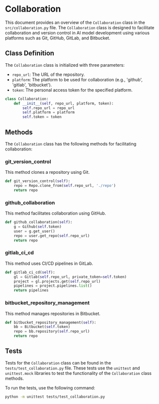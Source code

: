 # Collaboration

This document provides an overview of the `Collaboration` class in the `src/collaboration.py` file. The `Collaboration` class is designed to facilitate collaboration and version control in AI model development using various platforms such as Git, GitHub, GitLab, and Bitbucket.

## Class Definition

The `Collaboration` class is initialized with three parameters:

- `repo_url`: The URL of the repository.
- `platform`: The platform to be used for collaboration (e.g., 'github', 'gitlab', 'bitbucket').
- `token`: The personal access token for the specified platform.

```python
class Collaboration:
    def __init__(self, repo_url, platform, token):
        self.repo_url = repo_url
        self.platform = platform
        self.token = token
```

## Methods

The `Collaboration` class has the following methods for facilitating collaboration:

### git_version_control

This method clones a repository using Git.

```python
def git_version_control(self):
    repo = Repo.clone_from(self.repo_url, './repo')
    return repo
```

### github_collaboration

This method facilitates collaboration using GitHub.

```python
def github_collaboration(self):
    g = Github(self.token)
    user = g.get_user()
    repo = user.get_repo(self.repo_url)
    return repo
```

### gitlab_ci_cd

This method uses CI/CD pipelines in GitLab.

```python
def gitlab_ci_cd(self):
    gl = Gitlab(self.repo_url, private_token=self.token)
    project = gl.projects.get(self.repo_url)
    pipelines = project.pipelines.list()
    return pipelines
```

### bitbucket_repository_management

This method manages repositories in Bitbucket.

```python
def bitbucket_repository_management(self):
    bb = Bitbucket(self.token)
    repo = bb.repository(self.repo_url)
    return repo
```

## Tests

Tests for the `Collaboration` class can be found in the `tests/test_collaboration.py` file. These tests use the `unittest` and `unittest.mock` libraries to test the functionality of the `Collaboration` class methods.

To run the tests, use the following command:

```bash
python -m unittest tests/test_collaboration.py
```
